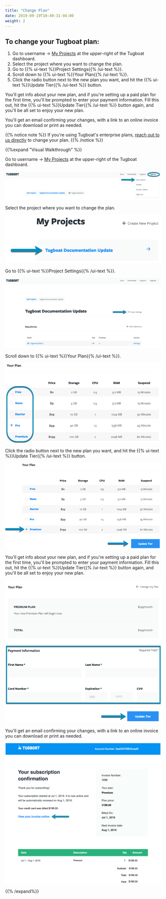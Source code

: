 ```yaml
---
title: "Change Plan"
date: 2019-09-19T10:49:31-04:00
weight: 2
---
```


## To change your Tugboat plan:

1. Go to username -> [My Projects](https://dashboard.tugboat.qa/projects) at the
   upper-right of the Tugboat dashboard.
2. Select the project where you want to change the plan.
3. Go to {{% ui-text %}}Project Settings{{% /ui-text %}}.
4. Scroll down to {{% ui-text %}}Your Plan{{% /ui-text %}}.
5. Click the radio button next to the new plan you want, and hit the
   {{% ui-text %}}Update Tier{{% /ui-text %}} button.

You'll get info about your new plan, and if you're setting up a paid plan for
the first time, you'll be prompted to enter your payment information. Fill this
out, hit the {{% ui-text %}}Update Tier{{% /ui-text %}} button again, and you'll
be all set to enjoy your new plan.

You'll get an email confirming your changes, with a link to an online invoice
you can download or print as needed.

{{% notice note %}} If you're using Tugboat's enterprise plans,
[reach out to us directly](mailto:support@tugboat.qa?subject=Enterprise-Plans)
to change your plan. {{% /notice %}}

{{%expand "Visual Walkthrough" %}}

Go to username -> [My Projects](https://dashboard.tugboat.qa/projects) at the
upper-right of the Tugboat dashboard.

![Go to username -> My Projects](../../_images/go-to-user-my-projects.png)

Select the project where you want to change the plan.

![Select the project](../../_images/select-a-project.png)

Go to {{% ui-text %}}Project Settings{{% /ui-text %}}.

![Go to Project Settings](../../_images/click-project-settings-link.png)

Scroll down to {{% ui-text %}}Your Plan{{% /ui-text %}}.

![Scroll down to Your Plan](../../_images/billing-view-tugboat-plan.png)

Click the radio button next to the new plan you want, and hit the
{{% ui-text %}}Update Tier{{% /ui-text %}} button.

![Change your Tugboat plan tier](../../_images/billing-change-plan-update-tier.png)

You'll get info about your new plan, and if you're setting up a paid plan for
the first time, you'll be prompted to enter your payment information. Fill this
out, hit the {{% ui-text %}}Update Tier{{% /ui-text %}} button again, and you'll
be all set to enjoy your new plan.

![Setting up a paid Tugboat plan](../../_images/billing-setting-up-paid-tugboat-plan.png)

You'll get an email confirming your changes, with a link to an online invoice
you can download or print as needed.

![Email confirmation of plan change](../../_images/billing-plan-update-email.png)

{{% /expand%}}
